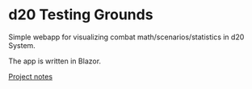 # d20 Testing Grounds

Simple webapp for visualizing combat math/scenarios/statistics in d20 System.

The app is written in Blazor.

[Project notes](doc/project_notes.md)
